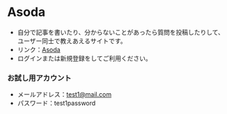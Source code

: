 # Asoda
- 自分で記事を書いたり、分からないことがあったら質問を投稿したりして、ユーザー同士で教えあえるサイトです。
- リンク：[Asoda](http://bold-obi-8187.littlestar.jp/Asoda/src/questiontimeline.php "Asoda Home")
- ログインまたは新規登録をしてご利用ください。
### お試し用アカウント
- メールアドレス：test1@mail.com
- パスワード：test1password
